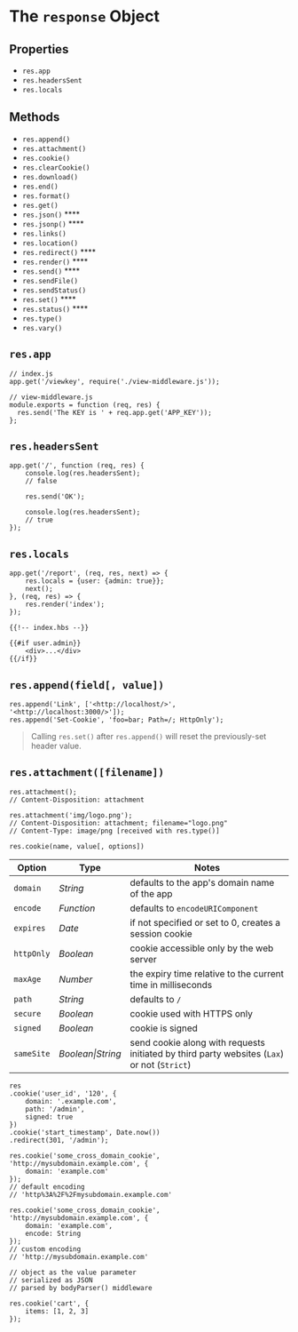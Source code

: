 # The `response` Object

## Properties

* `res.app`
* `res.headersSent`
* `res.locals`

## Methods

* `res.append()`
* `res.attachment()`
* `res.cookie()`
* `res.clearCookie()`
* `res.download()`
* `res.end()`
* `res.format()`
* `res.get()`
* `res.json()` ****
* `res.jsonp()` ****
* `res.links()`
* `res.location()`
* `res.redirect()` ****
* `res.render()` ****
* `res.send()` ****
* `res.sendFile()`
* `res.sendStatus()`
* `res.set()` ****
* `res.status()` ****
* `res.type()`
* `res.vary()`

## `res.app`

```
// index.js
app.get('/viewkey', require('./view-middleware.js'));
```

```
// view-middleware.js
module.exports = function (req, res) {
  res.send('The KEY is ' + req.app.get('APP_KEY'));
};
```

## `res.headersSent`

```
app.get('/', function (req, res) {
	console.log(res.headersSent);
	// false

	res.send('OK');

	console.log(res.headersSent);
	// true
});
```

## `res.locals`

```
app.get('/report', (req, res, next) => {
	res.locals = {user: {admin: true}};
	next();
}, (req, res) => {
	res.render('index');
});
```

```
{{!-- index.hbs --}}

{{#if user.admin}}
	<div>...</div>
{{/if}}
```

## `res.append(field[, value])`

```
res.append('Link', ['<http://localhost/>', '<http://localhost:3000/>']);
res.append('Set-Cookie', 'foo=bar; Path=/; HttpOnly');
```

> Calling `res.set()` after `res.append()` will reset the previously-set header value.

## `res.attachment([filename])`

```
res.attachment();
// Content-Disposition: attachment

res.attachment('img/logo.png');
// Content-Disposition: attachment; filename="logo.png"
// Content-Type: image/png [received with res.type()]
```

`res.cookie(name, value[, options])`

| Option | Type | Notes |
|--------|------|-------|
| `domain` | _String_ | defaults to the app's domain name of the app |
| `encode` | _Function_ | defaults to `encodeURIComponent` |
| `expires` | _Date_ |  if not specified or set to 0, creates a session cookie |
| `httpOnly` | _Boolean_ | cookie accessible only by the web server |
| `maxAge` | _Number_ | the expiry time relative to the current time in milliseconds |
| `path` | _String_ | defaults to `/` |
| `secure` | _Boolean_ | cookie used with HTTPS only |
| `signed` | _Boolean_ | cookie is signed |
| `sameSite` | _Boolean\|String_ | send cookie along with requests initiated by third party websites (`Lax`) or not (`Strict`) |

```
res
.cookie('user_id', '120', {
	domain: '.example.com',
	path: '/admin',
	signed: true
})
.cookie('start_timestamp', Date.now())
.redirect(301, '/admin');
```

```
res.cookie('some_cross_domain_cookie', 'http://mysubdomain.example.com', {
	domain: 'example.com'
});
// default encoding
// 'http%3A%2F%2Fmysubdomain.example.com'

res.cookie('some_cross_domain_cookie', 'http://mysubdomain.example.com', {
	domain: 'example.com',
	encode: String
});
// custom encoding
// 'http://mysubdomain.example.com'
```

```
// object as the value parameter
// serialized as JSON
// parsed by bodyParser() middleware

res.cookie('cart', {
	items: [1, 2, 3]
});
```
